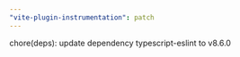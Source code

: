 ```yaml
---
"vite-plugin-instrumentation": patch
---
```


chore(deps): update dependency typescript-eslint to v8.6.0
